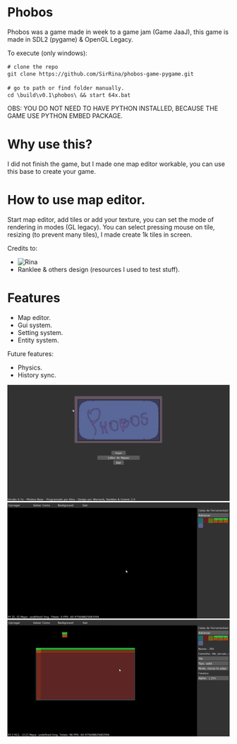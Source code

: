 # Phobos
Phobos was a game made in week to a game jam (Game JaaJ), this game is made in SDL2 (pygame) & OpenGL Legacy.

To execute (only windows):
```
# clone the repo
git clone https://github.com/SirRina/phobos-game-pygame.git

# go to path or find folder manually.
cd \build\v0.1\phobos\ && start 64x.bat
```

OBS: YOU DO NOT NEED TO HAVE PYTHON INSTALLED, BECAUSE THE GAME USE PYTHON EMBED PACKAGE.

# Why use this?
I did not finish the game, but I made one map editor workable, you can use this base to create your game.

# How to use map editor.
Start map editor, add tiles or add your texture, you can set the mode of rendering in modes (GL legacy).
You can select pressing mouse on tile, resizing (to prevent many tiles), I made create 1k tiles in screen.

Credits to:
- ![Rina](https://github.com/SirRina)
- Ranklee & others design (resources I used to test stuff).

# Features
- Map editor.
- Gui system.
- Setting system.
- Entity system.

Future features:
- Physics.
- History sync.

![Alt text](/resources/splash/splash_main_menu.png?raw=true)
![Alt text](/resources/splash/splash_map_editor_empty.png?raw=true)
![Alt text](/resources/splash/splash_map_editor_modes.png?raw=true)
